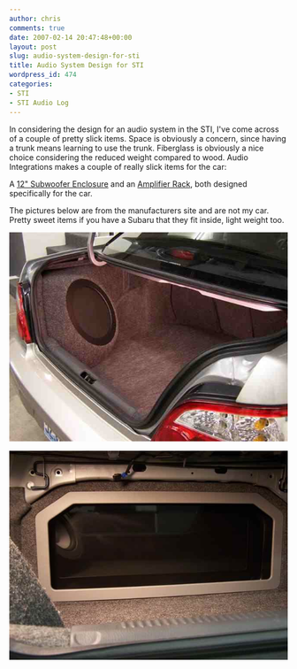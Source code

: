 ```yaml
---
author: chris
comments: true
date: 2007-02-14 20:47:48+00:00
layout: post
slug: audio-system-design-for-sti
title: Audio System Design for STI
wordpress_id: 474
categories:
- STI
- STI Audio Log
---
```


In considering the design for an audio system in the STI, I've come across of a couple of pretty slick items. Space is obviously a concern, since having a trunk means learning to use the trunk. Fiberglass is obviously a nice choice considering the reduced weight compared to wood. Audio Integrations makes a couple of really slick items for the car:

A [12" Subwoofer Enclosure](http://www.audiointegrations.citymax.com/catalog/item/3182186/2719558.htm) and an [Amplifier Rack](http://www.audiointegrations.citymax.com/catalog/item/3182186/3580160.htm), both designed specifically for the car.

<!-- more -->The pictures below are from the manufacturers site and are not my car. Pretty sweet items if you have a Subaru that they fit inside, light weight too.


![SubwooferBox.jpg](/images/uploads/2007/02/SubwooferBox.jpg)




![AmpRack.jpg](/images/uploads/2007/02/AmpRack.jpg)

